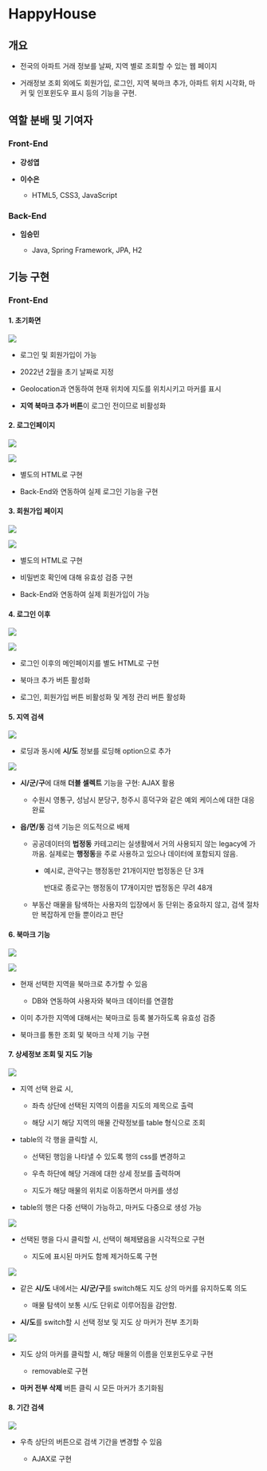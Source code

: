 # HappyHouse



## 개요

- 전국의 아파트 거래 정보를 날짜, 지역 별로 조회할 수 있는 웹 페이지

- 거래정보 조회 외에도 회원가입, 로그인, 지역 북마크 추가, 아파트 위치 시각화, 마커 및 인포윈도우 표시 등의 기능을 구현.



## 역할 분배 및 기여자


### Front-End

- **강성엽**
- **이수은**
  
  - HTML5, CSS3, JavaScript


### Back-End

- **임승민**
  
  - Java, Spring Framework, JPA, H2
  
  




## 기능 구현



### Front-End

#### 1. 초기화면

![](img/01메인페이지.jpg)

- 로그인 및 회원가입이 가능

- 2022년 2월을 초기 날짜로 지정

- Geolocation과 연동하여 현재 위치에 지도를 위치시키고 마커를 표시

- **지역 북마크 추가 버튼**이 로그인 전이므로 비활성화



#### 2. 로그인페이지

![](img/02로그인페이지.jpg)

![](img/04계정%20유효성%20검증.jpg)

- 별도의 HTML로 구현

- Back-End와 연동하여 실제 로그인 기능을 구현



#### 3. 회원가입 페이지

![](img/03회원가입.jpg)

![](img/05비밀번호확인%20유효성%20검증.jpg)

- 별도의 HTML로 구현

- 비밀번호 확인에 대해 유효성 검증 구현

- Back-End와 연동하여 실제 회원가입이 가능



#### 4. 로그인 이후

![](img/06로그인%20완료.jpg)

![](img/07로그인%20완료.jpg)

- 로그인 이후의 메인페이지를 별도 HTML로 구현

- 북마크 추가 버튼 활성화

- 로그인, 회원가입 버튼 비활성화 및 계정 관리 버튼 활성화



#### 5. 지역 검색

![](img/더블셀렉트.jpg)

- 로딩과 동시에 **시/도** 정보를 로딩해 option으로 추가

![](img/08-1경기도,충청도%20예외케이스%20구현.jpg)

- **시/군/구**에 대해 **더블 셀렉트** 기능을 구현: AJAX 활용
  
  - 수원시 영통구, 성남시 분당구, 청주시 흥덕구와 같은 예외 케이스에 대한 대응 완료

- **읍/면/동** 검색 기능은 의도적으로 배제
  
  - 공공데이터의 **법정동** 카테고리는 실생활에서 거의 사용되지 않는 legacy에 가까움. 실제로는 **행정동**을 주로 사용하고 있으나 데이터에 포함되지 않음.
    
    - 예시로, 관악구는 행정동만 21개이지만 법정동은 단 3개
      
      반대로 종로구는 행정동이 17개이지만 법정동은 무려 48개
  
  - 부동산 매물을 탐색하는 사용자의 입장에서 동 단위는 중요하지 않고, 검색 절차만 복잡하게 만들 뿐이라고 판단



#### 6. 북마크 기능

![](img/09북마크추가.jpg)

![](img/09-1북마크%20중복추가%20금지.jpg)

- 현재 선택한 지역을 북마크로 추가할 수 있음
  
  - DB와 연동하여 사용자와 북마크 데이터를 연결함

- 이미 추가한 지역에 대해서는 북마크로 등록 불가하도록 유효성 검증

- 북마크를 통한 조회 및 북마크 삭제 기능 구현



#### 7. 상세정보 조회 및 지도 기능

![](img/10상세정보조회+다중마커선택+음영처리.jpg)

- 지역 선택 완료 시, 
  
  - 좌측 상단에 선택된 지역의 이름을 지도의 제목으로 출력
  
  - 해당 시기 해당 지역의 매물 간략정보를 table 형식으로 조회

- table의 각 행을 클릭할 시,
  
  - 선택된 행임을 나타낼 수 있도록 행의 css를 변경하고
  
  - 우측 하단에 해당 거래에 대한 상세 정보를 출력하며
  
  - 지도가 해당 매물의 위치로 이동하면서 마커를 생성

- table의 행은 다중 선택이 가능하고, 마커도 다중으로 생성 가능

![](img/12선택해제+마커삭제.jpg)

- 선택된 행을 다시 클릭할 시, 선택이 해제됐음을 시각적으로 구현
  
  - 지도에 표시된 마커도 함께 제거하도록 구현

![](img/13인접지역%20마커는%20남김.jpg)

- 같은 **시/도** 내에서는 **시/군/구**를 switch해도 지도 상의 마커를 유지하도록 의도
  
  - 매물 탐색이 보통 시/도 단위로 이루어짐을 감안함.

- **시/도**를 switch할 시 선택 정보 및 지도 상 마커가 전부 초기화

![](img/11인포윈도우.jpg)

- 지도 상의 마커를 클릭할 시, 해당 매물의 이름을 인포윈도우로 구현
  
  - removable로 구현

- **마커 전부 삭제** 버튼 클릭 시 모든 마커가 초기화됨



#### 8. 기간 검색

![](img/14기간shift시%20초기화.jpg)

- 우측 상단의 버튼으로 검색 기간을 변경할 수 있음
  
  - AJAX로 구현
